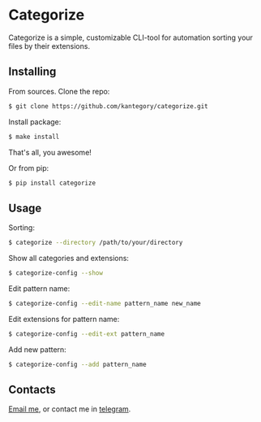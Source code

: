 # Categorize

Categorize is a simple, customizable CLI-tool for automation sorting your files by their extensions.

## Installing

From sources. Clone the repo:

```bash
$ git clone https://github.com/kantegory/categorize.git
```

Install package:

```bash
$ make install
```

That's all, you awesome!

Or from pip:
```bash
$ pip install categorize
```

## Usage

Sorting:

```bash
$ categorize --directory /path/to/your/directory
```

Show all categories and extensions:

```bash
$ categorize-config --show
```

Edit pattern name:

```bash
$ categorize-config --edit-name pattern_name new_name
```

Edit extensions for pattern name:

```bash
$ categorize-config --edit-ext pattern_name
```

Add new pattern:

```bash
$ categorize-config --add pattern_name
```

## Contacts

[Email me](mailto:kantegory.etersoft.ru), or contact me in [telegram](https://t.me/kantegory).

